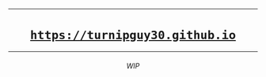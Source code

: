 <hr>
<h1 align="center"><a href="https://turnipguy30.github.io" target="_blank" rel="noopener noreferrer"><code>https://turnipguy30.github.io</code></a></h1>
<hr>
<h6 align="center">WIP</h6>
